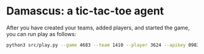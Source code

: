 # Damascus: a tic-tac-toe agent

After you have created your teams, added players, and started the game, you can run play as follows:

```sh
python3 src/play.py --game 4683 --team 1410 --player 3624 --apikey 09837de54294dd255c02 --first
```
